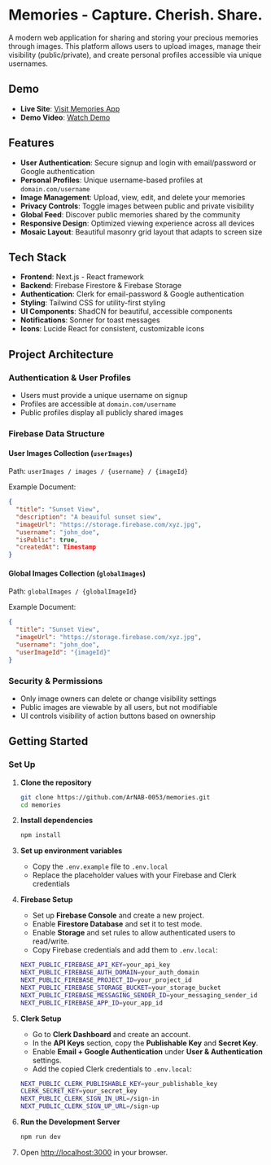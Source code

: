 # Memories - Capture. Cherish. Share.

A modern web application for sharing and storing your precious memories through images. This platform allows users to upload images, manage their visibility (public/private), and create personal profiles accessible via unique usernames.

## Demo

- **Live Site**: [Visit Memories App](https://memories-capture-share.netlify.app/)
- **Demo Video**: [Watch Demo](https://streamable.com/2ntvdm)

## Features

- **User Authentication**: Secure signup and login with email/password or Google authentication
- **Personal Profiles**: Unique username-based profiles at `domain.com/username`
- **Image Management**: Upload, view, edit, and delete your memories
- **Privacy Controls**: Toggle images between public and private visibility
- **Global Feed**: Discover public memories shared by the community
- **Responsive Design**: Optimized viewing experience across all devices
- **Mosaic Layout**: Beautiful masonry grid layout that adapts to screen size

## Tech Stack  

- **Frontend**: Next.js - React framework
- **Backend**: Firebase Firestore & Firebase Storage  
- **Authentication**: Clerk for email-password & Google authentication  
- **Styling**: Tailwind CSS for utility-first styling  
- **UI Components**: ShadCN for beautiful, accessible components  
- **Notifications**: Sonner for toast messages  
- **Icons**: Lucide React for consistent, customizable icons  

## Project Architecture

### Authentication & User Profiles
- Users must provide a unique username on signup
- Profiles are accessible at `domain.com/username`
- Public profiles display all publicly shared images

### Firebase Data Structure

#### User Images Collection (`userImages`)
Path: `userImages / images / {username} / {imageId}`

Example Document:
```json
{
  "title": "Sunset View",
  "description": "A beauiful sunset siew",
  "imageUrl": "https://storage.firebase.com/xyz.jpg",
  "username": "john_doe",
  "isPublic": true,
  "createdAt": Timestamp
}
```

#### Global Images Collection (`globalImages`)
Path: `globalImages / {globalImageId}`

Example Document:
```json
{
  "title": "Sunset View",
  "imageUrl": "https://storage.firebase.com/xyz.jpg",
  "username": "john_doe",
  "userImageId": "{imageId}"
}
```

### Security & Permissions
- Only image owners can delete or change visibility settings
- Public images are viewable by all users, but not modifiable
- UI controls visibility of action buttons based on ownership

## Getting Started

### Set Up

1. **Clone the repository**
   ```bash
   git clone https://github.com/ArNAB-0053/memories.git
   cd memories
   ```

2. **Install dependencies**
   ```bash
   npm install
   ```

3. **Set up environment variables**
   * Copy the `.env.example` file to `.env.local`
   * Replace the placeholder values with your Firebase and Clerk credentials

4. **Firebase Setup**
   * Set up **Firebase Console** and create a new project.
   * Enable **Firestore Database** and set it to test mode.
   * Enable **Storage** and set rules to allow authenticated users to read/write.
   * Copy Firebase credentials and add them to `.env.local`:
   ```bash
   NEXT_PUBLIC_FIREBASE_API_KEY=your_api_key
   NEXT_PUBLIC_FIREBASE_AUTH_DOMAIN=your_auth_domain
   NEXT_PUBLIC_FIREBASE_PROJECT_ID=your_project_id
   NEXT_PUBLIC_FIREBASE_STORAGE_BUCKET=your_storage_bucket
   NEXT_PUBLIC_FIREBASE_MESSAGING_SENDER_ID=your_messaging_sender_id
   NEXT_PUBLIC_FIREBASE_APP_ID=your_app_id
   ```

5. **Clerk Setup**
   * Go to **Clerk Dashboard** and create an account.
   * In the **API Keys** section, copy the **Publishable Key** and **Secret Key**.
   * Enable **Email + Google Authentication** under **User & Authentication** settings.
   * Add the copied Clerk credentials to `.env.local`:
   ```bash
   NEXT_PUBLIC_CLERK_PUBLISHABLE_KEY=your_publishable_key
   CLERK_SECRET_KEY=your_secret_key
   NEXT_PUBLIC_CLERK_SIGN_IN_URL=/sign-in
   NEXT_PUBLIC_CLERK_SIGN_UP_URL=/sign-up
   ```

6. **Run the Development Server**
   ```bash
   npm run dev
   ```

7. Open [http://localhost:3000](http://localhost:3000) in your browser.
